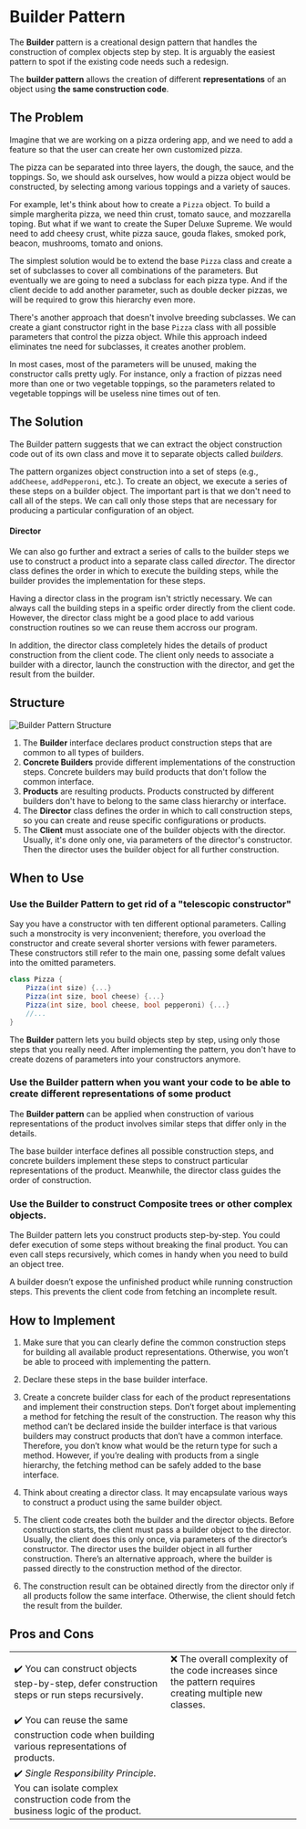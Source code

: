 # Builder Pattern

The **Builder** pattern is a creational design pattern that handles the construction of complex objects step by step. It is arguably the easiest pattern to spot if the existing code needs such a redesign.

The **builder pattern** allows the creation of different **representations** of an object using **the same construction code**.

## The Problem

Imagine that we are working on a pizza ordering app, and we need to add a feature so that the user can create her own customized pizza.

The pizza can be separated into three layers, the dough, the sauce, and the toppings. So, we should ask ourselves, how would a pizza object would be constructed, by selecting among various toppings and a variety of sauces.

For example, let's think about how to create a `Pizza` object. To build a simple margherita pizza, we need thin crust, tomato sauce, and mozzarella toping. But what if we want to create the Super Deluxe Supreme. We would need to add cheesy crust, white pizza sauce, gouda flakes, smoked pork, beacon, mushrooms, tomato and onions. 

The simplest solution would be to extend the base `Pizza` class and create a set of subclasses to cover all combinations of the parameters. But eventually we are going to need a subclass for each pizza type. And if the client decide to add another parameter, such as double decker pizzas, we will be required to grow this hierarchy even more.

There's another approach that doesn't involve breeding subclasses. We can create a giant constructor right in the base `Pizza` class with all possible parameters that control the pizza object. While this approach indeed eliminates tne need for subclasses, it creates another problem.

In most cases, most of the parameters will be unused, making the constructor calls pretty ugly. For instance, only a fraction of pizzas need more than one or two vegetable toppings, so the parameters related to vegetable toppings will be useless nine times out of ten.

## The Solution

The Builder pattern suggests that we can extract the object construction code out of its own class and move it to separate objects called *builders*.

The pattern organizes object construction into a set of steps (e.g., `addCheese`, `addPepperoni`, etc.). To create an object, we execute a series of these steps on a builder object. The important part is that we don't need to call all of the steps. We can call only those steps that are necessary for producing a particular configuration of an object.

#### Director

We can also go further and extract a series of calls to the builder steps we use to construct a product into a separate class called *director*. The director class defines the order in which to execute the building steps, while the builder provides the implementation for these steps.

Having a director class in the program isn't strictly necessary. We can always call the building steps in a speific order directly from the client code. However, the director class might be a good place to add various construction routines so we can reuse them accross our program.

In addition, the director class completely hides the details of product construction from the client code. The client only needs to associate a builder with a director, launch the construction with the director, and get the result from the builder.

## Structure

![Builder Pattern Structure]()

1. The **Builder** interface declares product construction steps that are common to all types of builders.
2. **Concrete Builders** provide different implementations of the construction steps. Concrete builders may build products that don't follow the common interface.
3. **Products** are resulting products. Products constructed by different builders don't have to belong to the same class hierarchy or interface.
4. The **Director** class defines the order in which to call construction steps, so you can create and reuse specific configurations or products.
5. The **Client** must associate one of the builder objects with the director. Usually, it's done only one, via parameters of the director's constructor. Then the director uses the builder object for all further construction.

## When to Use

### Use the Builder Pattern to get rid of a "telescopic constructor"

Say you have a constructor with ten different optional parameters. Calling such a monstrocity is very inconvenient; therefore, you overload the constructor and create several shorter versions with fewer parameters. These constructors still refer to the main one, passing some defalt values into the omitted parameters.

```csharp
class Pizza {
    Pizza(int size) {...}
    Pizza(int size, bool cheese) {...}
    Pizza(int size, bool cheese, bool pepperoni) {...}
    //...
}
```

The **Builder** pattern lets you build objects step by step, using only those steps that you really need. After implementing the pattern, you don't have to create dozens of parameters into your constructors anymore.

### Use the Builder pattern when you want your code to be able to create different representations of some product

The **Builder pattern** can be applied when construction of various representations of the product involves similar steps that differ only in the details.

The base builder interface defines all possible construction steps, and concrete builders implement these steps to construct particular representations of the product. Meanwhile, the director class guides the order of construction.

###  Use the Builder to construct Composite trees or other complex objects.

The Builder pattern lets you construct products step-by-step. You could defer execution of some steps without breaking the final product. You can even call steps recursively, which comes in handy when you need to build an object tree.

A builder doesn’t expose the unfinished product while running construction steps. This prevents the client code from fetching an incomplete result.

## How to Implement

1. Make sure that you can clearly define the common construction steps for building all available product representations. Otherwise, you won’t be able to proceed with implementing the pattern.

2. Declare these steps in the base builder interface.

3. Create a concrete builder class for each of the product representations and implement their construction steps. Don’t forget about implementing a method for fetching the result of the construction. The reason why this method can’t be declared inside the builder interface is that various builders may construct products that don’t have a common interface. Therefore, you don’t know what would be the return type for such a method. However, if you’re dealing with products from a single hierarchy, the fetching method can be safely added to the base interface.

4. Think about creating a director class. It may encapsulate various ways to construct a product using the same builder object.

5. The client code creates both the builder and the director objects. Before construction starts, the client must pass a builder object to the director. Usually, the client does this only once, via parameters of the director’s constructor. The director uses the builder object in all further construction. There’s an alternative approach, where the builder is passed directly to the construction method of the director.

6. The construction result can be obtained directly from the director only if all products follow the same interface. Otherwise, the client should fetch the result from the builder.

## Pros and Cons

|||
|:---|:---|
|✔️ You can construct objects step-by-step, defer construction steps or run steps recursively.|❌ The overall complexity of the code increases since the pattern requires creating multiple new classes.|
|✔️ You can reuse the same construction code when building various representations of products.||
|✔️ *Single Responsibility Principle*. You can isolate complex construction code from the business logic of the product.||
